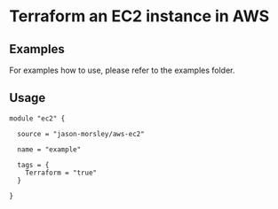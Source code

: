 # Terraform an EC2 instance in AWS

## Examples

For examples how to use, please refer to the examples folder.

## Usage

```
module "ec2" {

  source = "jason-morsley/aws-ec2"

  name = "example"

  tags = {
    Terraform = "true"
  }

}
```
